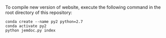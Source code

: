 To compile new version of website, execute the following command in the root directory of this repository:
```
conda create --name py2 python=2.7
conda activate py2
python jemdoc.py index
```
